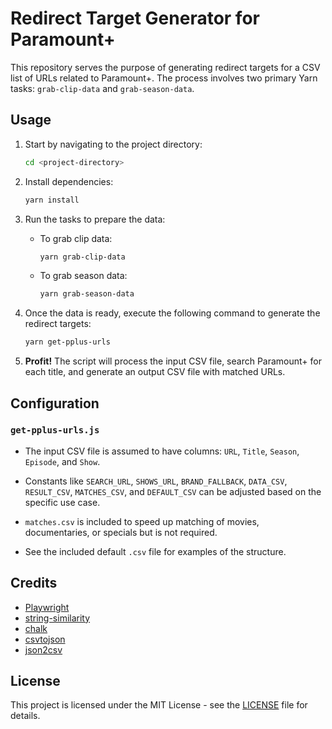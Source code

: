 # Redirect Target Generator for Paramount+

This repository serves the purpose of generating redirect targets for a CSV list of URLs related to Paramount+. The process involves two primary Yarn tasks: `grab-clip-data` and `grab-season-data`. 

## Usage

1. Start by navigating to the project directory:

    ```bash
    cd <project-directory>
    ```

2. Install dependencies:

    ```bash
    yarn install
    ```

3. Run the tasks to prepare the data:

    - To grab clip data:

        ```bash
        yarn grab-clip-data
        ```

    - To grab season data:

        ```bash
        yarn grab-season-data
        ```

4. Once the data is ready, execute the following command to generate the redirect targets:

    ```bash
    yarn get-pplus-urls
    ```

5. **Profit!** The script will process the input CSV file, search Paramount+ for each title, and generate an output CSV file with matched URLs.

## Configuration

### `get-pplus-urls.js`

- The input CSV file is assumed to have columns: `URL`, `Title`, `Season`, `Episode`, and `Show`.
- Constants like `SEARCH_URL`, `SHOWS_URL`, `BRAND_FALLBACK`, `DATA_CSV`, `RESULT_CSV`, `MATCHES_CSV`, and `DEFAULT_CSV` can be adjusted based on the specific use case.

- `matches.csv` is included to speed up matching of movies, documentaries, or specials but is not required.

- See the included default `.csv` file for examples of the structure.

## Credits

- [Playwright](https://playwright.dev/)
- [string-similarity](https://www.npmjs.com/package/string-similarity)
- [chalk](https://www.npmjs.com/package/chalk)
- [csvtojson](https://www.npmjs.com/package/csvtojson)
- [json2csv](https://www.npmjs.com/package/json2csv)

## License

This project is licensed under the MIT License - see the [LICENSE](LICENSE) file for details.
